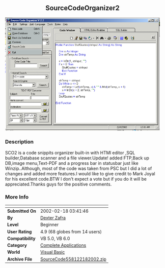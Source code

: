 ﻿<div align="center">

## SourceCodeOrganizer2

<img src="PIC200221831329591.gif">
</div>

### Description

SCO2 is a code snippits organizer built-in with HTMl editor ,SQL builder,Database scanner and a file viewer.Update! added FTP,Back up DB,image menu,Text-PDF and a progress bar in statusbar just like Winzip..Although, most of the code was taken from PSC but I did a lot of changes and added more features.I would like to give credit to Mark Joyal for his excellent code.BTW I don't expect a vote but if you do it will be appreciated.Thanks guys for the positive comments.
 
### More Info
 


<span>             |<span>
---                |---
**Submitted On**   |2002-02-18 03:41:46
**By**             |[Dexter Zafra](https://github.com/Planet-Source-Code/PSCIndex/blob/master/ByAuthor/dexter-zafra.md)
**Level**          |Beginner
**User Rating**    |4.9 (68 globes from 14 users)
**Compatibility**  |VB 5\.0, VB 6\.0
**Category**       |[Complete Applications](https://github.com/Planet-Source-Code/PSCIndex/blob/master/ByCategory/complete-applications__1-27.md)
**World**          |[Visual Basic](https://github.com/Planet-Source-Code/PSCIndex/blob/master/ByWorld/visual-basic.md)
**Archive File**   |[SourceCode558122182002\.zip](https://github.com/Planet-Source-Code/dexter-zafra-sourcecodeorganizer2__1-31886/archive/master.zip)








